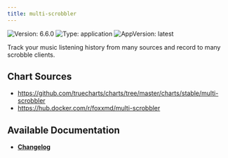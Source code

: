 ```yaml
---
title: multi-scrobbler
---
```


![Version: 6.6.0](https://img.shields.io/badge/Version-6.6.0-informational?style=flat-square) ![Type: application](https://img.shields.io/badge/Type-application-informational?style=flat-square) ![AppVersion: latest](https://img.shields.io/badge/AppVersion-latest-informational?style=flat-square)

Track your music listening history from many sources and record to many scrobble clients.

## Chart Sources

- https://github.com/truecharts/charts/tree/master/charts/stable/multi-scrobbler
- https://hub.docker.com/r/foxxmd/multi-scrobbler

## Available Documentation

- [**Changelog**](./CHANGELOG.md)
